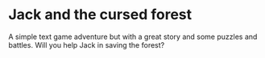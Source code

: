 # Jack and the cursed forest
 A simple text game adventure but with a great story and some puzzles and battles.
 Will you help Jack in saving the forest?
